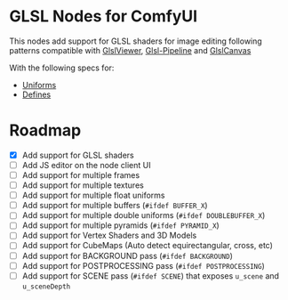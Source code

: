 # GLSL Nodes for ComfyUI

This nodes add support for GLSL shaders for image editing following patterns compatible with [GlslViewer](https://github.com/patriciogonzalezvivo/glslViewer), [Glsl-Pipeline](https://github.com/patriciogonzalezvivo/glsl-pipeline/) and [GlslCanvas](https://marketplace.visualstudio.com/items?itemName=circledev.glsl-canvas) 

With the following specs for:

* [Uniforms](https://github.com/patriciogonzalezvivo/glslViewer/wiki/GlslViewer-UNIFORMS)
* [Defines](https://github.com/patriciogonzalezvivo/glslViewer/wiki/GlslViewer-DEFINES)

# Roadmap

- [x] Add support for GLSL shaders
- [ ] Add JS editor on the node client UI 
- [ ] Add support for multiple frames
- [ ] Add support for multiple textures
- [ ] Add support for multiple float uniforms
- [ ] Add support for multiple buffers (`#ifdef BUFFER_X`)
- [ ] Add support for multiple double uniforms (`#ifdef DOUBLEBUFFER_X`)
- [ ] Add support for multiple pyramids (`#ifdef PYRAMID_X`)
- [ ] Add support for Vertex Shaders and 3D Models
- [ ] Add support for CubeMaps (Auto detect equirectangular, cross, etc)
- [ ] Add support for BACKGROUND pass (`#ifdef BACKGROUND`)
- [ ] Add support for POSTPROCESSING pass (`#ifdef POSTPROCESSING`)
- [ ] Add support for SCENE pass (`#ifdef SCENE`) that exposes `u_scene` and `u_sceneDepth`
